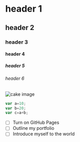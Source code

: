 # header 1
## header 2
### header 3
#### header 4
##### header 5
###### header 6
![cake image](https://upload.wikimedia.org/wikipedia/commons/thumb/0/04/Pound_layer_cake.jpg/800px-Pound_layer_cake.jpg)

```Javascript
var a=10;
var b=20;
var c=a+b;
```

- [ ] Turn on GitHub Pages
- [ ] Outline my portfolio
- [ ] Introduce myself to the world
